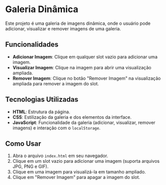 # Galeria Dinâmica

Este projeto é uma galeria de imagens dinâmica, onde o usuário pode adicionar, visualizar e remover imagens de uma galeria. 

## Funcionalidades

- **Adicionar Imagem**: Clique em qualquer slot vazio para adicionar uma imagem.
- **Visualizar Imagem**: Clique na imagem para abrir uma visualização ampliada.
- **Remover Imagem**: Clique no botão "Remover Imagem" na visualização ampliada para remover a imagem do slot.

## Tecnologias Utilizadas

- **HTML**: Estrutura da página.
- **CSS**: Estilização da galeria e dos elementos da interface.
- **JavaScript**: Funcionalidade da galeria (adicionar, visualizar, remover imagens) e interação com o `localStorage`.

## Como Usar

1. Abra o arquivo `index.html` em seu navegador.
2. Clique em um slot vazio para adicionar uma imagem (suporta arquivos JPG, PNG e GIF).
3. Clique em uma imagem para visualizá-la em tamanho ampliado.
4. Clique em "Remover Imagem" para apagar a imagem do slot.

